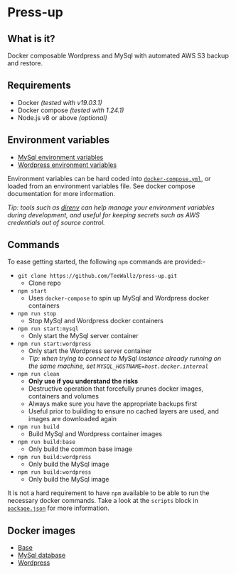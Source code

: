# Press-up

## What is it?
Docker composable Wordpress and MySql with automated AWS S3 backup and restore.

## Requirements
* Docker *(tested with v19.03.1)*
* Docker compose *(tested with 1.24.1)*
* Node.js v8 or above *(optional)*

## Environment variables
* [MySql environment variables](src/mysql/README.md#runtime-environment-variables)
* [Wordpress environment variables](src/wordpress/README.md#runtime-environment-variables)

Environment variables can be hard coded into [`docker-compose.yml`](src/docker-compose.yml), or loaded from
an environment variables file. See docker compose documentation for more information. 

*Tip: tools such as [direnv](https://direnv.net/) can help manage your environment variables during development, and useful for keeping
secrets such as AWS credentials out of source control.*

## Commands
To ease getting started, the following `npm` commands are provided:-
* `git clone https://github.com/TeeWallz/press-up.git`
  * Clone repo
* `npm start`
  - Uses `docker-compose` to spin up MySql and Wordpress docker containers
* `npm run stop`
  - Stop MySql and Wordpress docker containers
* `npm run start:mysql`
  - Only start the MySql server container
* `npm run start:wordpress`
  - Only start the Wordpress server container
  - *Tip: when trying to connect to MySql instance already running on the same machine, set `MYSQL_HOSTNAME=host.docker.internal`* 
* `npm run clean`
  - __Only use if you understand the risks__
  - Destructive operation that forcefully prunes docker images, containers and volumes
  - Always make sure you have the appropriate backups first
  - Useful prior to building to ensure no cached layers are used, and images are downloaded again
* `npm run build`
  - Build MySql and Wordpress container images
* `npm run build:base`
  - Only build the common base image
* `npm run build:wordpress`
  - Only build the MySql image
* `npm run build:wordpress`
  - Only build the MySql image

It is not a hard requirement to have `npm` available to be able to run the necessary docker commands.
Take a look at the `scripts` block in [`package.json`](package.json) for more information.

## Docker images
* [Base](src/base/README.md)
* [MySql database](src/mysql/README.md)
* [Wordpress](src/wordpress/README.md)
